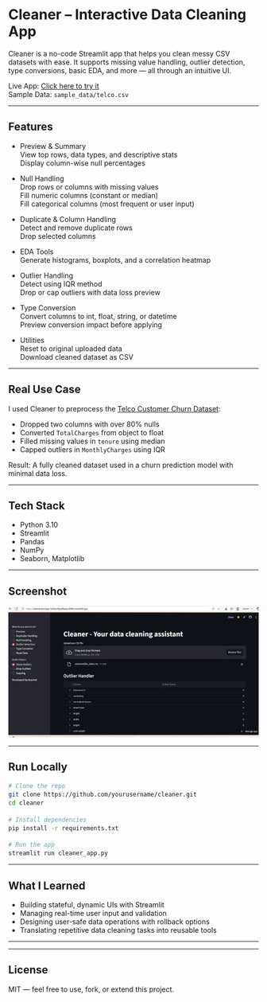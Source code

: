 # Cleaner – Interactive Data Cleaning App

Cleaner is a no-code Streamlit app that helps you clean messy CSV datasets with ease. It supports missing value handling, outlier detection, type conversions, basic EDA, and more — all through an intuitive UI.

Live App: [Click here to try it](https://datacleanerapp-5yhhyr4tjrpffpuycj384b.streamlit.app/)  
Sample Data: `sample_data/telco.csv`

---

## Features

- Preview & Summary  
  View top rows, data types, and descriptive stats  
  Display column-wise null percentages

- Null Handling  
  Drop rows or columns with missing values  
  Fill numeric columns (constant or median)  
  Fill categorical columns (most frequent or user input)

- Duplicate & Column Handling  
  Detect and remove duplicate rows  
  Drop selected columns

- EDA Tools  
  Generate histograms, boxplots, and a correlation heatmap

- Outlier Handling  
  Detect using IQR method  
  Drop or cap outliers with data loss preview

- Type Conversion  
  Convert columns to int, float, string, or datetime  
  Preview conversion impact before applying

- Utilities  
  Reset to original uploaded data  
  Download cleaned dataset as CSV

---

## Real Use Case

I used Cleaner to preprocess the [Telco Customer Churn Dataset](https://www.kaggle.com/blastchar/telco-customer-churn):

- Dropped two columns with over 80% nulls
- Converted `TotalCharges` from object to float
- Filled missing values in `tenure` using median
- Capped outliers in `MonthlyCharges` using IQR

Result: A fully cleaned dataset used in a churn prediction model with minimal data loss.

---

## Tech Stack

- Python 3.10
- Streamlit
- Pandas
- NumPy
- Seaborn, Matplotlib

---

## Screenshot

![Cleaner Screenshot](demo/Screenshot.png)

---

## Run Locally

```bash
# Clone the repo
git clone https://github.com/yourusername/cleaner.git
cd cleaner

# Install dependencies
pip install -r requirements.txt

# Run the app
streamlit run cleaner_app.py
```
---

## What I Learned
- Building stateful, dynamic UIs with Streamlit
- Managing real-time user input and validation
- Designing user-safe data operations with rollback options
- Translating repetitive data cleaning tasks into reusable tools

---

---

## License

MIT — feel free to use, fork, or extend this project.


